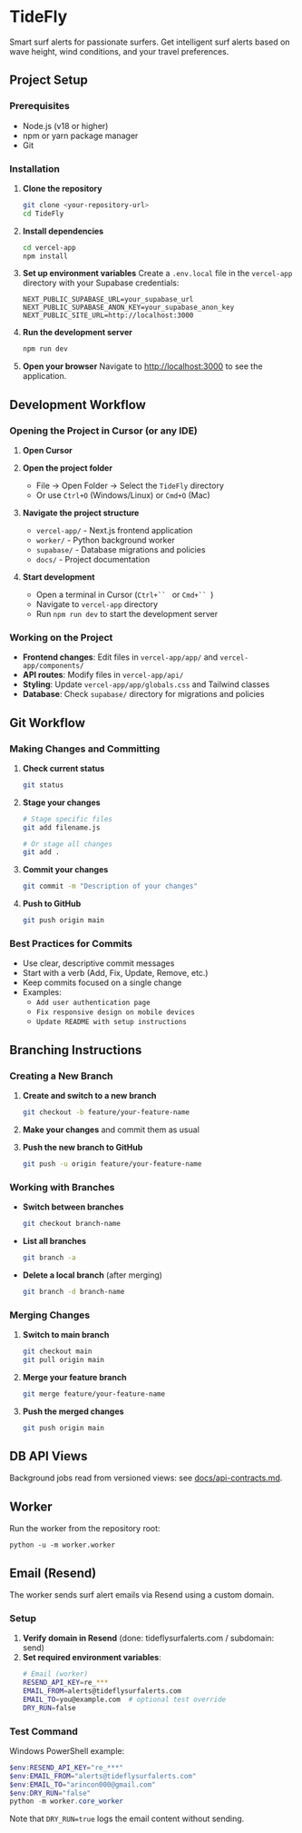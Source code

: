 # TideFly

Smart surf alerts for passionate surfers. Get intelligent surf alerts based on wave height, wind conditions, and your travel preferences.

## Project Setup

### Prerequisites
- Node.js (v18 or higher)
- npm or yarn package manager
- Git

### Installation

1. **Clone the repository**
   ```bash
   git clone <your-repository-url>
   cd TideFly
   ```

2. **Install dependencies**
   ```bash
   cd vercel-app
   npm install
   ```

3. **Set up environment variables**
   Create a `.env.local` file in the `vercel-app` directory with your Supabase credentials:
   ```env
   NEXT_PUBLIC_SUPABASE_URL=your_supabase_url
   NEXT_PUBLIC_SUPABASE_ANON_KEY=your_supabase_anon_key
   NEXT_PUBLIC_SITE_URL=http://localhost:3000
   ```

4. **Run the development server**
   ```bash
   npm run dev
   ```

5. **Open your browser**
   Navigate to [http://localhost:3000](http://localhost:3000) to see the application.

## Development Workflow

### Opening the Project in Cursor (or any IDE)

1. **Open Cursor**
2. **Open the project folder**
   - File → Open Folder → Select the `TideFly` directory
   - Or use `Ctrl+O` (Windows/Linux) or `Cmd+O` (Mac)

3. **Navigate the project structure**
   - `vercel-app/` - Next.js frontend application
   - `worker/` - Python background worker
   - `supabase/` - Database migrations and policies
   - `docs/` - Project documentation

4. **Start development**
   - Open a terminal in Cursor (`Ctrl+`` ` or `Cmd+`` `)
   - Navigate to `vercel-app` directory
   - Run `npm run dev` to start the development server

### Working on the Project

- **Frontend changes**: Edit files in `vercel-app/app/` and `vercel-app/components/`
- **API routes**: Modify files in `vercel-app/api/`
- **Styling**: Update `vercel-app/app/globals.css` and Tailwind classes
- **Database**: Check `supabase/` directory for migrations and policies

## Git Workflow

### Making Changes and Committing

1. **Check current status**
   ```bash
   git status
   ```

2. **Stage your changes**
   ```bash
   # Stage specific files
   git add filename.js
   
   # Or stage all changes
   git add .
   ```

3. **Commit your changes**
   ```bash
   git commit -m "Description of your changes"
   ```

4. **Push to GitHub**
   ```bash
   git push origin main
   ```

### Best Practices for Commits

- Use clear, descriptive commit messages
- Start with a verb (Add, Fix, Update, Remove, etc.)
- Keep commits focused on a single change
- Examples:
  - `Add user authentication page`
  - `Fix responsive design on mobile devices`
  - `Update README with setup instructions`

## Branching Instructions

### Creating a New Branch

1. **Create and switch to a new branch**
   ```bash
   git checkout -b feature/your-feature-name
   ```

2. **Make your changes** and commit them as usual

3. **Push the new branch to GitHub**
   ```bash
   git push -u origin feature/your-feature-name
   ```

### Working with Branches

- **Switch between branches**
  ```bash
  git checkout branch-name
  ```

- **List all branches**
  ```bash
  git branch -a
  ```

- **Delete a local branch** (after merging)
  ```bash
  git branch -d branch-name
  ```

### Merging Changes

1. **Switch to main branch**
   ```bash
   git checkout main
   git pull origin main
   ```

2. **Merge your feature branch**
   ```bash
   git merge feature/your-feature-name
   ```

3. **Push the merged changes**
   ```bash
   git push origin main
   ```

## DB API Views

Background jobs read from versioned views: see [docs/api-contracts.md](docs/api-contracts.md).

## Worker

Run the worker from the repository root:

```
python -u -m worker.worker
```

## Email (Resend)

The worker sends surf alert emails via Resend using a custom domain.

### Setup

1. **Verify domain in Resend** (done: tideflysurfalerts.com / subdomain: send)
2. **Set required environment variables**:
   ```bash
   # Email (worker)
   RESEND_API_KEY=re_***
   EMAIL_FROM=alerts@tideflysurfalerts.com
   EMAIL_TO=you@example.com  # optional test override
   DRY_RUN=false
   ```

### Test Command

Windows PowerShell example:
```powershell
$env:RESEND_API_KEY="re_***"
$env:EMAIL_FROM="alerts@tideflysurfalerts.com"
$env:EMAIL_TO="arincon000@gmail.com"
$env:DRY_RUN="false"
python -m worker.core_worker
```

Note that `DRY_RUN=true` logs the email content without sending.
